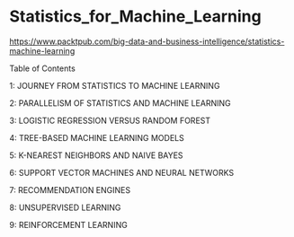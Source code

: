 # Statistics_for_Machine_Learning


https://www.packtpub.com/big-data-and-business-intelligence/statistics-machine-learning

Table of Contents

1: JOURNEY FROM STATISTICS TO MACHINE LEARNING

2: PARALLELISM OF STATISTICS AND MACHINE LEARNING

3: LOGISTIC REGRESSION VERSUS RANDOM FOREST

4: TREE-BASED MACHINE LEARNING MODELS

5: K-NEAREST NEIGHBORS AND NAIVE BAYES

6: SUPPORT VECTOR MACHINES AND NEURAL NETWORKS

7: RECOMMENDATION ENGINES

8: UNSUPERVISED LEARNING

9: REINFORCEMENT LEARNING

